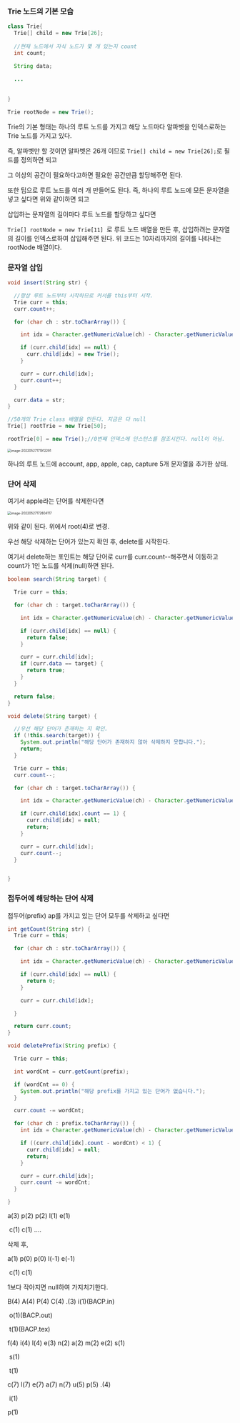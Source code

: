 

### Trie 노드의 기본 모습

```java
class Trie{
  Trie[] child = new Trie[26];
  
  //현재 노드에서 자식 노드가 몇 개 있는지 count
  int count;

  String data;
  
  ...
    
    
}

Trie rootNode = new Trie();
```

Trie의 기본 형태는 하나의 루트 노드를 가지고 해당 노드마다 알파벳을 인덱스로하는 Trie 노드를 가지고 있다.

즉, 알파벳만 할 것이면 알파벳은 26개 이므로 `Trie[] child = new Trie[26];`로 필드를 정의하면 되고

그 이상의 공간이 필요하다고하면 필요한 공간만큼 할당해주면 된다.



또한 팁으로 루트 노드를 여러 개 만들어도 된다. 즉, 하나의 루트 노드에 모든 문자열을 넣고 싶다면 위와 같이하면 되고

삽입하는 문자열의 길이마다 루트 노드를 할당하고 싶다면

`Trie[] rootNode = new Trie[11] `로 루트 노드 배열을 만든 후, 삽입하려는 문자열의 길이를 인덱스로하여 삽입해주면 된다. 위 코드는 10자리까지의 길이를 나타내는 rootNode 배열이다.

### 문자열 삽입

```java
void insert(String str) {

  //항상 루트 노드부터 시작하므로 커서를 this부터 시작.
  Trie curr = this;
  curr.count++;

  for (char ch : str.toCharArray()) {

    int idx = Character.getNumericValue(ch) - Character.getNumericValue('a');

    if (curr.child[idx] == null) {
      curr.child[idx] = new Trie();
    }

    curr = curr.child[idx];
    curr.count++;
  }

  curr.data = str;
}
```









```java
//50개의 Trie class 배열을 만든다. 지금은 다 null
Trie[] rootTrie = new Trie[50];

rootTrie[0] = new Trie();//0번째 인덱스에 인스턴스를 참조시킨다. null이 아님.
```





<img src="/img/Trie/image-20220527171912291.png" alt="image-20220527171912291" style="zoom:50%;" />

하나의 루트 노드에 account, app, apple, cap, capture 5개 문자열을 추가한 상태.





### 단어 삭제

여기서 apple라는 단어를 삭제한다면

<img src="/Users/jungwoo/Desktop/dev/git/Coding-Test/JAVAStudy/img/Trie/image-20220527172604117.png" alt="image-20220527172604117" style="zoom:50%;" />

위와 같이 된다. 위에서 root(4)로 변경.

우선 해당 삭제하는 단어가 있는지 확인 후, delete를 시작한다.

여기서 delete하는 포인트는 해당 단어로 curr를 curr.count--해주면서 이동하고 count가 1인 노드를 삭제(null)하면 된다.

```java
boolean search(String target) {

  Trie curr = this;

  for (char ch : target.toCharArray()) {

    int idx = Character.getNumericValue(ch) - Character.getNumericValue('a');

    if (curr.child[idx] == null) {
      return false;
    }

    curr = curr.child[idx];
    if (curr.data == target) {
      return true;
    }
  }

  return false;
}

void delete(String target) {

  //우선 해당 단어가 존재하는 지 확인.
  if (!this.search(target)) {
    System.out.println("해당 단어가 존재하지 않아 삭제하지 못합니다.");
    return;
  }

  Trie curr = this;
  curr.count--;

  for (char ch : target.toCharArray()) {

    int idx = Character.getNumericValue(ch) - Character.getNumericValue('a');

    if (curr.child[idx].count == 1) {
      curr.child[idx] = null;
      return;
    }

    curr = curr.child[idx];
    curr.count--;
  }


}
```



### 접두어에 해당하는 단어 삭제

접두어(prefix) ap를 가지고 있는 단어 모두를 삭제하고 싶다면

```java
int getCount(String str) {
  Trie curr = this;

  for (char ch : str.toCharArray()) {

    int idx = Character.getNumericValue(ch) - Character.getNumericValue('a');

    if (curr.child[idx] == null) {
      return 0;
    }

    curr = curr.child[idx];

  }

  return curr.count;
}

void deletePrefix(String prefix) {

  Trie curr = this;

  int wordCnt = curr.getCount(prefix);

  if (wordCnt == 0) {
    System.out.println("해당 prefix를 가지고 있는 단어가 없습니다.");
  }

  curr.count -= wordCnt;

  for (char ch : prefix.toCharArray()) {
    int idx = Character.getNumericValue(ch) - Character.getNumericValue('a');

    if ((curr.child[idx].count - wordCnt) < 1) {
      curr.child[idx] = null;
      return;
    }

    curr = curr.child[idx];
    curr.count -= wordCnt;
  }

}
```

a(3) p(2) p(2) l(1) e(1)

​        c(1) c(1) ....

삭제 후,

a(1) p(0) p(0) l(-1) e(-1)

​       c(1) c(1)

1보다 작아지면 null하여 가지치기한다.



















B(4) A(4) P(4) C(4) .(3) i(1)(BACP.in)

​										o(1)(BACP.out)

​										t(1)(BACP.tex)

f(4) i(4) l(4) e(3) n(2) a(2) m(2) e(2) s(1)

​							s(1)

​                     t(1)

c(7) l(7) e(7) a(7) n(7) u(5) p(5) .(4)

​                                      i(1)



p(1)